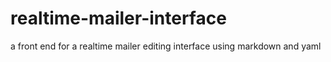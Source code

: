 # realtime-mailer-interface
a front end for a realtime mailer editing interface using markdown and yaml
